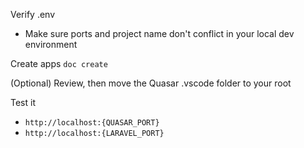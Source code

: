 Verify .env
- Make sure ports and project name don't conflict in your local dev environment

Create apps
`doc create`

(Optional) Review, then move the Quasar .vscode folder to your root

Test it
 - `http://localhost:{QUASAR_PORT}`
 - `http://localhost:{LARAVEL_PORT}`

